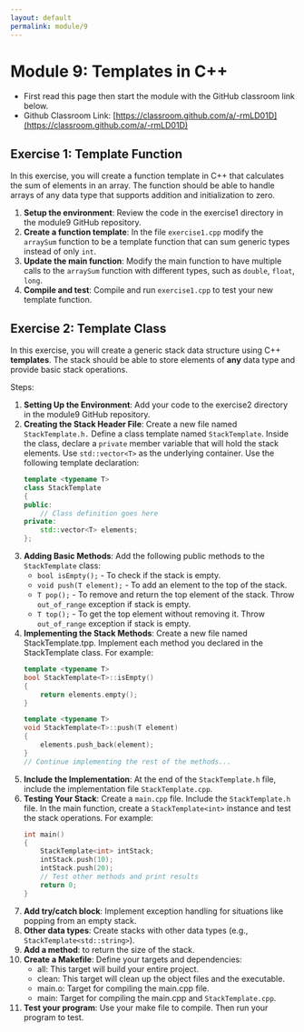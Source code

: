 ```yaml
---
layout: default
permalink: module/9
---
```


# Module 9: Templates in C++

* First read this page then start the module with the GitHub classroom link below.
* Github Classroom Link: [https://classroom.github.com/a/-rmLD01D](https://classroom.github.com/a/-rmLD01D)


## Exercise 1: Template Function
In this exercise, you will create a function template in C++ that calculates the sum of elements in an array. The function should be able to handle arrays of any data type that supports addition and initialization to zero.

1. __Setup the environment__: Review the code in the exercise1 directory in the module9 GitHub repository. 
2. __Create a function template__: In the file `exercise1.cpp` modify the `arraySum` function to be a template function that can sum generic types instead of only `int`.
3. __Update the main function__: Modify the main function to have multiple calls to the `arraySum` function with different types, such as `double`, `float`, `long`.
4. __Compile and test__: Compile and run `exercise1.cpp` to test your new template function.


## Exercise 2: Template Class

In this exercise, you will create a generic stack data structure using C++ __templates__. The stack should be able to store elements of __any__ data type and provide basic stack operations.

Steps:

1. __Setting Up the Environment__: Add your code to the exercise2 directory in the module9 GitHub repository. 
2. __Creating the Stack Header File__: Create a new file named `StackTemplate.h.` Define a class template named `StackTemplate`. Inside the class, declare a `private` member variable that will hold the stack elements. Use `std::vector<T>` as the underlying container. Use the following template declaration:
    ```c++
    template <typename T>
    class StackTemplate 
    {
    public:
        // Class definition goes here
    private:
        std::vector<T> elements;
    };
    ```
3. __Adding Basic Methods__: Add the following public methods to the `StackTemplate` class:
    * `bool isEmpty();` - To check if the stack is empty.
    * `void push(T element);` - To add an element to the top of the stack.
    * `T pop();` - To remove and return the top element of the stack. Throw `out_of_range` exception if stack is empty. 
    * `T top();` - To get the top element without removing it. Throw `out_of_range` exception if stack is empty.
4. __Implementing the Stack Methods__: Create a new file named StackTemplate.tpp. Implement each method you declared in the StackTemplate class. For example:
    ```c++
    template <typename T>
    bool StackTemplate<T>::isEmpty()  
    {
        return elements.empty();
    }

    template <typename T>
    void StackTemplate<T>::push(T element) 
    {
        elements.push_back(element);
    }
    // Continue implementing the rest of the methods...
    ```
5. __Include the Implementation__: At the end of the `StackTemplate.h` file, include the implementation file `StackTemplate.cpp`.
6. __Testing Your Stack__: Create a `main.cpp` file. Include the `StackTemplate.h` file. In the main function, create a `StackTemplate<int>` instance and test the stack operations. For example:
    ```c++
    int main() 
    {
        StackTemplate<int> intStack;
        intStack.push(10);
        intStack.push(20);
        // Test other methods and print results
        return 0;
    }
    ```
7. __Add try/catch block__: Implement exception handling for situations like popping from an empty stack.
8. __Other data types__: Create stacks with other data types (e.g., `StackTemplate<std::string>`).
9. __Add a method__: to return the size of the stack.
10. __Create a Makefile__: Define your targets and dependencies:
    * all: This target will build your entire project.
    * clean: This target will clean up the object files and the executable.
    * main.o: Target for compiling the main.cpp file.
    * main: Target for compiling the main.cpp and `StackTemplate.cpp`.
11. __Test your program__: Use your make file to compile.  Then run your program to test. 
